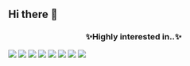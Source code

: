 ## Hi there 👋

<h3 align="center">✨Highly interested in..✨</h3>
<div align="center>
  <img src="https://img.shields.io/badge/Java-007396?style=flat-square&logo=Java&logoColor=white&style=flat"/></a>
  <img src="https://img.shields.io/badge/Gradle-02303A?style=flat-square&logo=Gradle&logoColor=white&style=flat"/>
  <img src="https://img.shields.io/badge/Spring_Boot-6DB33F?style=flat-square&logo=Spring&logoColor=white&style=flat"/>
  <img src="https://img.shields.io/badge/Spring_Data_JPA-6DB33F?style=flat-square&logo=Spring-Data-JPA&logoColor=white&style=flat"/>
  <img src="https://img.shields.io/badge/Spring Security-6DB33F?style=flat-square&logo=spring-security&logoColor=white&style=flat"/>
  <img src="https://img.shields.io/badge/MySQL 8-4479A1?style=flat-square&logo=MySQL&logoColor=white&style=flat"/>
  <img src="https://img.shields.io/badge/AWS-232F3E.svg?style=flat-square&logo=amazonwebservices&logoColor=white&style=flat" />
  <img src="https://img.shields.io/badge/Docker-2496ED?style=flat-square&logo=Docker&logoColor=white"/>
  <img src="https://img.shields.io/badge/GitHub%20Actions-2088FF?style=flat-square&logo=GitHub-Actions&logoColor=white"/>
</div>

<!--
**IjjS/IjjS** is a ✨ _special_ ✨ repository because its `README.md` (this file) appears on your GitHub profile.

Here are some ideas to get you started:

- 🔭 I’m currently working on ...
- 🌱 I’m currently learning ...
- 👯 I’m looking to collaborate on ...
- 🤔 I’m looking for help with ...
- 💬 Ask me about ...
- 📫 How to reach me: ...
- 😄 Pronouns: ...
- ⚡ Fun fact: ...
-->
